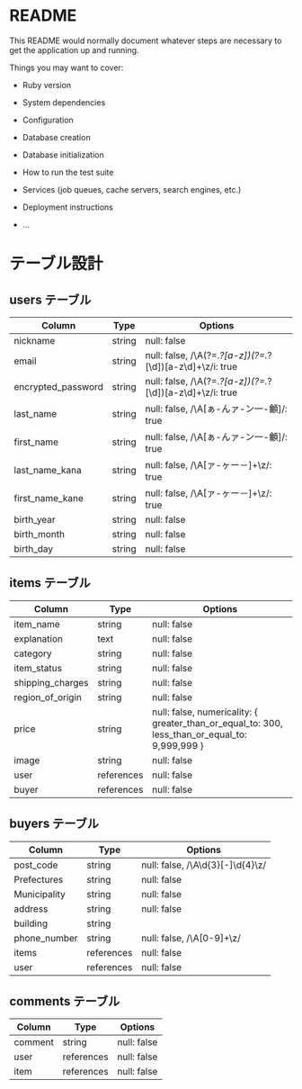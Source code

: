 # README

This README would normally document whatever steps are necessary to get the
application up and running.

Things you may want to cover:

* Ruby version

* System dependencies

* Configuration

* Database creation

* Database initialization

* How to run the test suite

* Services (job queues, cache servers, search engines, etc.)

* Deployment instructions

* ...



# テーブル設計

## users テーブル

| Column             | Type   | Options     |
| ------------------ | ------ | ----------- |
| nickname           | string | null: false |
| email              | string | null: false, /\A(?=.*?[a-z])(?=.*?[\d])[a-z\d]+\z/i: true|
| encrypted_password | string | null: false, /\A(?=.*?[a-z])(?=.*?[\d])[a-z\d]+\z/i: true|
| last_name          | string | null: false, /\A[ぁ-んァ-ン一-龥]/: true |
| first_name         | string | null: false, /\A[ぁ-んァ-ン一-龥]/: true |
| last_name_kana     | string | null: false, /\A[ァ-ヶー－]+\z/: true |
| first_name_kane    | string | null: false, /\A[ァ-ヶー－]+\z/: true |
| birth_year         | string | null: false |
| birth_month        | string | null: false |
| birth_day          | string | null: false |


## items テーブル

| Column             | Type       | Options     |
| ------------------ | -----------| ----------- |
| item_name          | string     | null: false |
| explanation        | text       | null: false |
| category           | string     | null: false |
| item_status        | string     | null: false |
| shipping_charges   | string     | null: false |
| region_of_origin   | string     | null: false |
| price              | string     | null: false, numericality: { greater_than_or_equal_to: 300, less_than_or_equal_to: 9,999,999 } |
| image              | string     | null: false |
| user               | references | null: false |
| buyer              | references | null: false |



## buyers テーブル

| Column             | Type       | Options     |
| ------------------ | ---------- | ----------- |
| post_code          | string     | null: false, /\A\d{3}[-]\d{4}\z/ |
| Prefectures        | string     | null: false |
| Municipality       | string     | null: false |
| address            | string     | null: false |
| building           | string     |             |
| phone_number       | string     | null: false, /\A[0-9]+\z/ |
| items              | references | null: false |
| user               | references | null: false |


## comments テーブル

| Column             | Type       | Options     |
| ------------------ | -----------| ----------- |
| comment            | string     | null: false |
| user               | references | null: false |
| item               | references | null: false |



